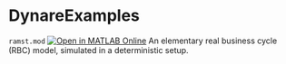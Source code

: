 # DynareExamples

`ramst.mod` [![Open in MATLAB Online](https://www.mathworks.com/images/responsive/global/open-in-matlab-online.svg)](https://matlab.mathworks.com/open/github/v1?repo=ebenetce/DynareExamples&file=models/DynareExamples.mlx&line=1)
An elementary real business cycle (RBC) model, simulated in a deterministic setup.